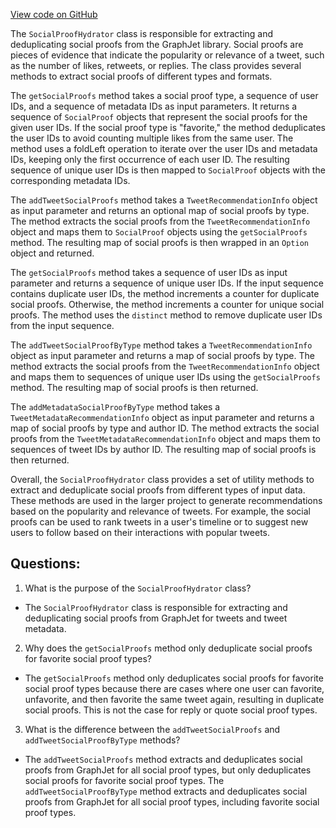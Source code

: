 [View code on GitHub](https://github.com/misbahsy/the-algorithm/src/scala/com/twitter/recos/user_tweet_entity_graph/SocialProofHydrator.scala)

The `SocialProofHydrator` class is responsible for extracting and deduplicating social proofs from the GraphJet library. Social proofs are pieces of evidence that indicate the popularity or relevance of a tweet, such as the number of likes, retweets, or replies. The class provides several methods to extract social proofs of different types and formats.

The `getSocialProofs` method takes a social proof type, a sequence of user IDs, and a sequence of metadata IDs as input parameters. It returns a sequence of `SocialProof` objects that represent the social proofs for the given user IDs. If the social proof type is "favorite," the method deduplicates the user IDs to avoid counting multiple likes from the same user. The method uses a foldLeft operation to iterate over the user IDs and metadata IDs, keeping only the first occurrence of each user ID. The resulting sequence of unique user IDs is then mapped to `SocialProof` objects with the corresponding metadata IDs.

The `addTweetSocialProofs` method takes a `TweetRecommendationInfo` object as input parameter and returns an optional map of social proofs by type. The method extracts the social proofs from the `TweetRecommendationInfo` object and maps them to `SocialProof` objects using the `getSocialProofs` method. The resulting map of social proofs is then wrapped in an `Option` object and returned.

The `getSocialProofs` method takes a sequence of user IDs as input parameter and returns a sequence of unique user IDs. If the input sequence contains duplicate user IDs, the method increments a counter for duplicate social proofs. Otherwise, the method increments a counter for unique social proofs. The method uses the `distinct` method to remove duplicate user IDs from the input sequence.

The `addTweetSocialProofByType` method takes a `TweetRecommendationInfo` object as input parameter and returns a map of social proofs by type. The method extracts the social proofs from the `TweetRecommendationInfo` object and maps them to sequences of unique user IDs using the `getSocialProofs` method. The resulting map of social proofs is then returned.

The `addMetadataSocialProofByType` method takes a `TweetMetadataRecommendationInfo` object as input parameter and returns a map of social proofs by type and author ID. The method extracts the social proofs from the `TweetMetadataRecommendationInfo` object and maps them to sequences of tweet IDs by author ID. The resulting map of social proofs is then returned.

Overall, the `SocialProofHydrator` class provides a set of utility methods to extract and deduplicate social proofs from different types of input data. These methods are used in the larger project to generate recommendations based on the popularity and relevance of tweets. For example, the social proofs can be used to rank tweets in a user's timeline or to suggest new users to follow based on their interactions with popular tweets.
## Questions: 
 1. What is the purpose of the `SocialProofHydrator` class?
- The `SocialProofHydrator` class is responsible for extracting and deduplicating social proofs from GraphJet for tweets and tweet metadata.

2. Why does the `getSocialProofs` method only deduplicate social proofs for favorite social proof types?
- The `getSocialProofs` method only deduplicates social proofs for favorite social proof types because there are cases where one user can favorite, unfavorite, and then favorite the same tweet again, resulting in duplicate social proofs. This is not the case for reply or quote social proof types.

3. What is the difference between the `addTweetSocialProofs` and `addTweetSocialProofByType` methods?
- The `addTweetSocialProofs` method extracts and deduplicates social proofs from GraphJet for all social proof types, but only deduplicates social proofs for favorite social proof types. The `addTweetSocialProofByType` method extracts and deduplicates social proofs from GraphJet for all social proof types, including favorite social proof types.